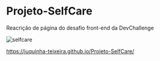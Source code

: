 # Projeto-SelfCare
Reacrição de página do desafio front-end da DevChallenge 

![selfcare](https://user-images.githubusercontent.com/108760255/189531233-53d6d9b6-b3a0-42f7-9e0a-61e153b97b6d.png)


https://juquinha-teixeira.github.io/Projeto-SelfCare/
